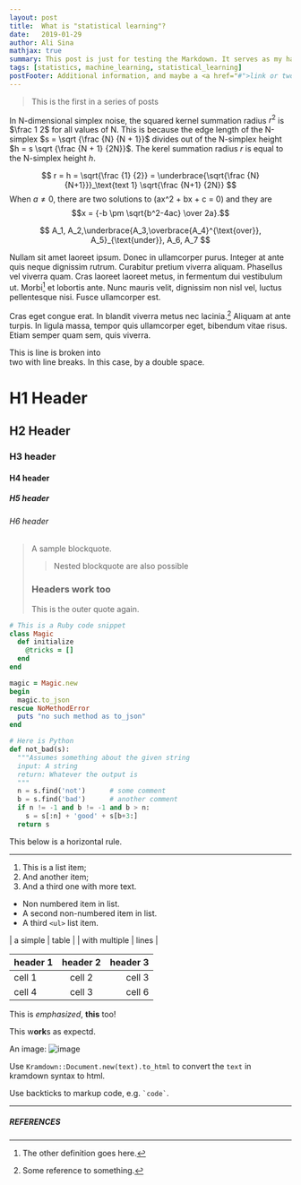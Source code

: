 ```yaml
---
layout: post
title:  What is "statistical learning"?
date:   2019-01-29
author: Ali Sina
mathjax: true
summary: This post is just for testing the Markdown. It serves as my handy kramdown Markdown quick-reference.
tags: [statistics, machine_learning, statistical_learning]
postFooter: Additional information, and maybe a <a href="#">link or two</a>.
---
```

> This is the first in a series of posts 


In N-dimensional simplex noise, the squared kernel summation radius $r^2$ is $\frac 1 2$
for all values of N. This is because the edge length of the N-simplex $s = \sqrt {\frac {N} {N + 1}}$
divides out of the N-simplex height $h = s \sqrt {\frac {N + 1} {2N}}$.
The kerel summation radius $r$ is equal to the N-simplex height $h$.


$$ r = h = \sqrt{\frac {1} {2}} = \underbrace{\sqrt{\frac {N} {N+1}}}_\text{text 1} \sqrt{\frac {N+1} {2N}} $$
When $a \ne 0$, there are two solutions to \(ax^2 + bx + c = 0\) and they are
$$x = {-b \pm \sqrt{b^2-4ac} \over 2a}.$$

$$ A_1, A_2,\underbrace{A_3,\overbrace{A_4}^{\text{over}}, A_5}_{\text{under}}, A_6, A_7 $$

Nullam sit amet laoreet ipsum. Donec in ullamcorper purus. Integer at ante quis neque dignissim rutrum. Curabitur pretium viverra aliquam. Phasellus vel viverra quam. Cras laoreet laoreet metus, in fermentum dui vestibulum ut. Morbi[^2] et lobortis ante. Nunc mauris velit, dignissim non nisl vel, luctus pellentesque nisi. Fusce ullamcorper est.

Cras eget congue erat. In blandit viverra metus nec lacinia.[^3] Aliquam at ante turpis. In ligula massa, tempor quis ullamcorper eget, bibendum vitae risus. Etiam semper quam sem, quis viverra.

This is line is broken into  
two with line breaks. In this case, by a double space.

# H1 Header
## H2 Header
### H3 header
#### H4 header
##### H5 header
###### H6 header

> A sample blockquote.
>
> > Nested blockquote are also possible
>
> ### Headers work too
> This is the outer quote again.

~~~ruby
# This is a Ruby code snippet
class Magic
  def initialize
    @tricks = []
  end
end

magic = Magic.new
begin
  magic.to_json
rescue NoMethodError
  puts "no such method as to_json"
end
~~~

~~~python
# Here is Python
def not_bad(s):
  """Assumes something about the given string
  input: A string
  return: Whatever the output is
  """
  n = s.find('not')      # some comment
  b = s.find('bad')      # another comment
  if n != -1 and b != -1 and b > n:
    s = s[:n] + 'good' + s[b+3:]
  return s
~~~


This below is a horizontal rule.
* * *


1. This is a list item;
2. And another item;
2. And a third one with more text.


* Non numbered item in list.
* A second non-numbered item in list.
* A third `<ul>` list item.


| a simple | table |
| with multiple | lines |

| header 1 | header 2 | header 3 |
|:--------|:--------:|--------:|
| cell 1 | cell 2 | cell 3 |
| cell 4 | cell 3 | cell 6 |


This is *emphasized*, __this__ too!

This w**ork**s as expectd.


An image: ![image](http://placekitten.com/200/200)


Use `Kramdown::Document.new(text).to_html` to convert the
`text` in kramdown syntax to html.


Use backticks to markup code, e.g. `` `code` ``.


* * *
##### REFERENCES


[^1]: The definition goes here.
[^2]: The other definition goes here.
[^3]: Some reference to something.
